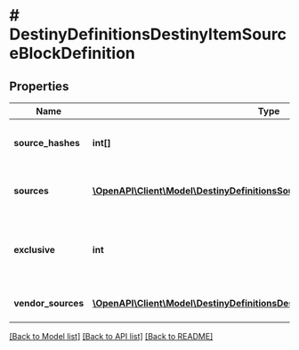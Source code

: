 # # DestinyDefinitionsDestinyItemSourceBlockDefinition

## Properties

Name | Type | Description | Notes
------------ | ------------- | ------------- | -------------
**source_hashes** | **int[]** | The list of hash identifiers for Reward Sources that hint where the item can be found (DestinyRewardSourceDefinition). | [optional]
**sources** | [**\OpenAPI\Client\Model\DestinyDefinitionsSourcesDestinyItemSourceDefinition[]**](DestinyDefinitionsSourcesDestinyItemSourceDefinition.md) | A collection of details about the stats that were computed for the ways we found that the item could be spawned. | [optional]
**exclusive** | **int** | If we found that this item is exclusive to a specific platform, this will be set to the BungieMembershipType enumeration that matches that platform. | [optional]
**vendor_sources** | [**\OpenAPI\Client\Model\DestinyDefinitionsDestinyItemVendorSourceReference[]**](DestinyDefinitionsDestinyItemVendorSourceReference.md) | A denormalized reference back to vendors that potentially sell this item. | [optional]

[[Back to Model list]](../../README.md#models) [[Back to API list]](../../README.md#endpoints) [[Back to README]](../../README.md)
